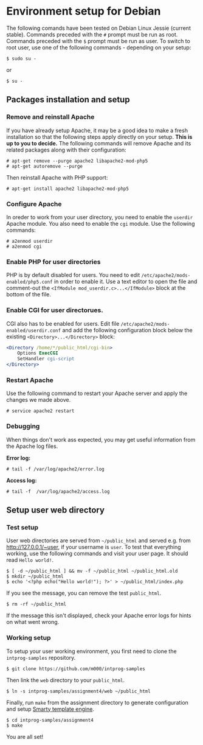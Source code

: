 # Environment setup for Debian

The following comands have been tested on Debian Linux Jessie (current stable).
Commands preceded with the `#` prompt must be run as root. Commands preceded with the `$` prompt must be run as user. To switch to root user, use one of the following commands - depending on your setup:

```console
$ sudo su -
```

or

```
$ su -
```

## Packages installation and setup

### Remove and reinstall Apache
If you have already setup Apache, it may be a good idea to make a fresh installation so that the following steps apply directly on your setup. **This is up to you to decide.** The following commands will remove Apache and its related packages along with their configuration:

```console
# apt-get remove --purge apache2 libapache2-mod-php5
# apt-get autoremove --purge
```

Then reinstall Apache with PHP support:

```console
# apt-get install apache2 libapache2-mod-php5
```

### Configure Apache
In oreder to work from your user directory, you need to enable the `userdir` Apache module. You also need to enable the `cgi` module. Use the following commands:

```console
# a2enmod userdir
# a2enmod cgi
```

### Enable PHP for user directories
PHP is by default disabled for users. You need to edit `/etc/apache2/mods-enabled/php5.conf` in order to enable it. Use a text editor to open the file and comment-out the `<IfModule mod_userdir.c>...</IfModule>` block at the bottom of the file.

### Enable CGI for user directorues.
CGI also has to be enabled for users. Edit file `/etc/apache2/mods-enabled/userdir.conf` and add the following configuration block below the existing `<Directory>...</Directory>` block:

```apache
<Directory /home/*/public_html/cgi-bin>
 	Options ExecCGI
	SetHandler cgi-script
</Directory>
```

### Restart Apache
Use the following command to restart your Apache server and apply the changes we made above.

``` console
# service apache2 restart
```

### Debugging
When things don't work ass expected, you may get useful information from the Apache log files.

**Error log:**
```console
# tail -f /var/log/apache2/error.log
```

**Access log:**
```console
# tail -f  /var/log/apache2/access.log
```

## Setup user web directory

### Test setup
User web directories are served from `~/public_html` and served e.g. from http://127.0.0.1/~user, if your username is `user`. To test that everything working, use the following commands and visit your user page. It should read `Hello world!`.

```console
$ [ -d ~/public_html ] && mv -f ~/public_html ~/public_html.old
$ mkdir ~/public_html
$ echo '<?php echo("Hello world!"); ?>' > ~/public_html/index.php
```

If you see the message, you can remove the test `public_html`.
```console
$ rm -rf ~/public_html
```

If the message this isn't displayed, check your Apache error logs for hints on what went wrong.

### Working setup
To setup your user working environment, you first need to clone the `intprog-samples` repository.

```
$ git clone https://github.com/m000/intprog-samples
```

Then link the `web` directory to your `public_html`.

```
$ ln -s intprog-samples/assignment4/web ~/public_html
```

Finally, run `make` from the assignment directory to generate configuration and setup [Smarty template engine](http://www.smarty.net/).

```
$ cd intprog-samples/assignment4
$ make
```

You are all set!
